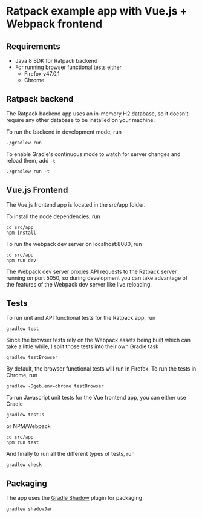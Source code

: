 # Ratpack example app with Vue.js + Webpack frontend

## Requirements
* Java 8 SDK for Ratpack backend
* For running browser functional tests either
    * Firefox v47.0.1
    * Chrome

## Ratpack backend
The Ratpack backend app uses an in-memory H2 database, so it doesn't require any other database to be installed on your machine.

To run the backend in development mode, run
```
./gradlew run
```

To enable Gradle's continuous mode to watch for server changes and reload them, add ```-t```
```
./gradlew run -t
```

## Vue.js Frontend
The Vue.js frontend app is located in the src/app folder.

To install the node dependencies, run
```
cd src/app
npm install
```

To run the webpack dev server on localhost:8080, run
```
cd src/app
npm run dev
```
The Webpack dev server proxies API requests to the Ratpack server running on port 5050, so during development you can take advantage of the features of the Webpack dev server like live reloading.

## Tests
To run unit and API functional tests for the Ratpack app, run
```
gradlew test
```

Since the browser tests rely on the Webpack assets being built which can take a little while, I split those tests into their own Gradle task
```
gradlew testBrowser
```

By default, the browser functional tests will run in Firefox. To run the tests in Chrome, run
```
gradlew -Dgeb.env=chrome testBrowser
```

To run Javascript unit tests for the Vue frontend app, you can either use Gradle
```
gradlew testJs
```
or NPM/Webpack
```
cd src/app
npm run test
```

And finally to run all the different types of tests, run
```
gradlew check
```

## Packaging
The app uses the [Gradle Shadow](https://github.com/johnrengelman/shadow) plugin for packaging
```
gradlew shadowJar
```